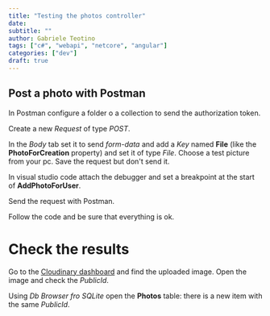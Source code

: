```yaml
---
title: "Testing the photos controller"
date:
subtitle: ""
author: Gabriele Teotino
tags: ["c#", "webapi", "netcore", "angular"]
categories: ["dev"]
draft: true
---
```


<!--more-->

## Post a photo with Postman

In Postman configure a folder o a collection to send the authorization token.

Create a new *Request* of type *POST*.

In the *Body* tab set it to send *form-data* and add a *Key* named **File** (like the **PhotoForCreation** property) and set it of type *File*. Choose a test picture from your pc. Save the request but don't send it.

In visual studio code attach the debugger and set a breakpoint at the start of **AddPhotoForUser**.

Send the request with Postman.

Follow the code and be sure that everything is ok.

# Check the results

Go to the [Cloudinary dashboard](https://cloudinary.com/console) and find the uploaded image. Open the image and check the *PublicId*.

Using *Db Browser fro SQLite* open the **Photos** table: there is a new item with the same *PublicId*.
